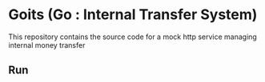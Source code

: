 # Goits (Go : Internal Transfer System)

This repository contains the source code for a mock http service managing internal money transfer

## Run
